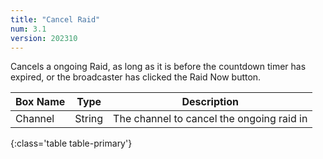 ```yaml
---
title: "Cancel Raid"
num: 3.1
version: 202310
---
```


Cancels a ongoing Raid, as long as it is before the countdown timer has expired, or the broadcaster has clicked the Raid Now button.

| Box Name | Type | Description | 
|-------|--------|--------
Channel|String|The channel to cancel the ongoing raid in
{:class='table table-primary'}